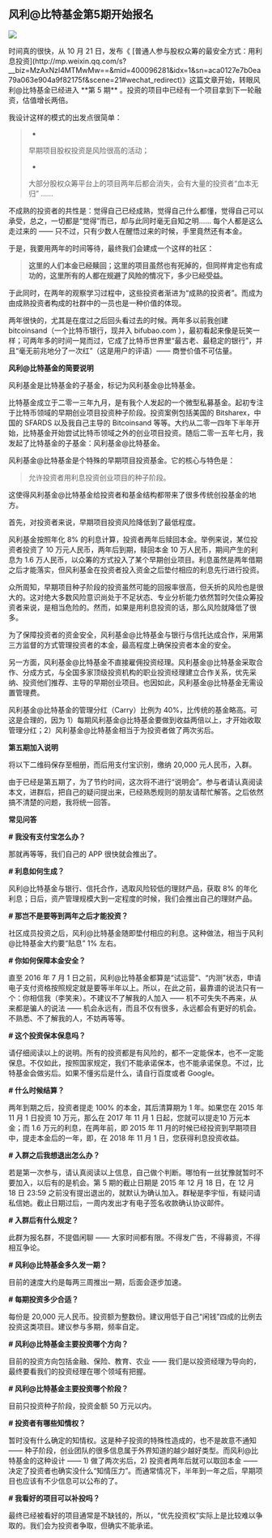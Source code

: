## 风利@比特基金第5期开始报名
 ![](http://mmbiz.qpic.cn/mmbiz/BDcu2rMySicqcfZ0CZ6uaFCYzKZ0gJohVn7hjesut6ndva0A5treicK1GiceHC0yjdtw402txs8quvW2OoeMLQh1g/640?wx_fmt=jpeg&wxfrom=5)
<head><meta http-equiv="Content-Type" content="text/html; charset=utf-8"></head>
时间真的很快，从 10 月 21 日，发布《 [普通人参与股权众筹的最安全方式：用利息投资](http://mp.weixin.qq.com/s?__biz=MzAxNzI4MTMwMw==&mid=400096281&idx=1&sn=aca0127e7b0ea79a063e904a9f82175f&scene=21#wechat_redirect)》这篇文章开始，转眼风利@比特基金已经进入 **第 5 期** 。投资的项目中已经有一个项目拿到下一轮融资，估值增长两倍。

我设计这样的模式的出发点很简单：

> - 
> 
> 早期项目股权投资是风险很高的活动；
> 
> - 
> 
> 大部分股权众筹平台上的项目两年后都会消失，会有大量的投资者“血本无归” ……

不成熟的投资者的共性是：觉得自己已经成熟，觉得自己什么都懂，觉得自己可以承受，总之，一切都是“觉得”而已，却与此同时毫无自知之明…… 每个人都是这么走过来的 —— 只不过，只有少数人在醒悟过来的时候，手里竟然还有本金。

于是，我要用两年的时间等待，最终我们会建成一个这样的社区：

> **这里的人们本金已经赎回；这里的项目虽然也有死掉的，但同样肯定也有成功的，这里所有的人都在规避了风险的情况下，多少已经受益。**

于此同时，在两年的观察学习过程中，这些投资者渐进为“成熟的投资者”。而成为由成熟投资者构成的社群中的一员也是一种价值的体现。

两年很快的，尤其是在度过之后回头看过去的时候。两年多以前我创建 bitcoinsand（一个比特币银行，现并入 bifubao.com ），最初看起来像是玩笑一样；可两年多的时间一晃而过，它成了比特币世界里“最古老、最稳定的银行”，并且“毫无前兆地分了一次红”（这是用户的评语）—— 商誉价值不可估量。

**风利@比特基金的简要说明**

风利基金是比特基金的子基金，标记为风利基金@比特基金。

比特基金成立于二零一三年九月，是有我个人发起的一个微型私募基金。起初专注于比特币领域的早期创业项目投资种子阶段。投资案例包括美国的 Bitsharex，中国的 SFARDS 以及我自己主导的 Bitcoinsand 等等。大约从二零一四年下半年开始，比特基金开始尝试比特币领域之外的创业项目投资。随后二零一五年七月，我发起了比特基金的子基金：风利基金@比特基金。

风利基金@比特基金是个特殊的早期项目投资基金。它的核心与特色是：

> 允许投资者用利息投资创业项目的种子阶段。

这使得风利基金@比特基金给投资者和基金结构都带来了很多传统创投基金的地方。

首先，对投资者来说，早期项目投资风险降低到了最低程度。

风利基金按照年化 8% 的利息计算，投资者两年后赎回本金。举例来说，某位投资者投资了 10 万元人民币，两年后到期，赎回本金 10 万人民币，期间产生的利息为 1.6 万人民币，以众筹的方式投入了某个早期创业项目。利息虽然是两年借期之后才能落实，但风利基金在投资者投入资金之后垫付相应的利息先行进行投资。

众所周知，早期项目种子阶段的投资虽然可能的回报率很高，但夭折的风险也是很大的。这对绝大多数风险意识尚处于不足状态、专业分析能力依然暂时欠佳众筹投资者来说，是相当危险的。然而，如果是用利息投资的话，那么风险就降低了很多。

为了保障投资者的资金安全，风利基金@比特基金与银行与信托达成合作，采用第三方监督的方式管理投资者的本金，最高程度上确保投资者本金的安全。

另一方面，风利基金@比特基金不直接雇佣投资经理。风利基金@比特基金采取合作、分成方式，与全国多家顶级投资机构的职业投资经理建立合作关系，优先采纳、投资他们推荐、主导的早期创业项目。也因如此，风利基金@比特基金无需设置管理费。

风利基金@比特基金的管理分红（Carry）比例为 40%，比传统的基金略高。可这是合理的，因为 1）每期风利基金@比特基金要做到收益两倍以上，才开始收取管理分红；2）风利基金@比特基金相当于为投资者做了两次劣后。

**第五期加入说明**

将以下二维码保存至相册，而后用支付宝识别，缴纳 20,000 元人民币，入群。



由于已经是第五期了，为了节约时间，这次将不进行“说明会”。参与者请认真阅读本文，进群后，把自己的疑问提出来，已经熟悉规则的朋友请帮忙解答。之后依然搞不清楚的问题，我将统一回答。

**常见问答**

**# 我没有支付宝怎么办？**

那就再等等，我们自己的 APP 很快就会推出了。

**# 利息如何生成？**

风利@比特基金与银行、信托合作，选取风险较低的理财产品，获取 8% 的年化利息；日后，资产管理规模大到一定程度的时候，我们会推出自己的理财产品。

**# 那岂不是要等到两年之后才能投资？**

社区成员投资之后，风利@比特基金随即垫付相应的利息。这种做法，相当于风利@比特基金大约要“贴息” 1% 左右。

**# 你如何保障本金安全？**

直至 2016 年 7 月 1 日之前，风利@比特基金都算是“试运营”、“内测”状态，申请电子支付资格按照规定就是要等半年以上。所以，在此之前，最靠谱的说法只有一个：你相信我（李笑来）。不建议不了解我的人加入 —— 机不可失失不再来，从来都是骗人的说法 —— 机会永远有，而且不仅有很多，永远都会有更好的机会。不熟悉、不了解我的人，不妨再等等。

**# 这个投资保本保息吗？**

请仔细阅读以上的说明。所有的投资都是有风险的，都不一定能保本，也不一定能保息。不仅如此，按照国家规定，我们不能承诺保本，也不能承诺保息。不过，比特基金会做劣后。如果不懂劣后是什么，请自行百度或者 Google。

**# 什么时候结算？**

两年到期之后，投资者提走 100% 的本金，其后清算期为 1 年。如果您在 2015 年 11 月 1 日投资 10 万元，那么在 2017 年 11 月 1 日起，您就可以提走10 万元本金；而 1.6 万元的利息，在两年前，即 2015 年 11 月的时候已经投资到早期项目中，提走本金后的一年，即，在 2018 年 11 月 1 日，您获得利息投资收益。

**# 入群之后我想退出怎么办？**

若是第一次参与，请认真阅读以上信息，自己做个判断。哪怕有一丝犹豫就暂时不要加入，以后有的是机会。第 5 期的截止日期是 2015 年 12 月 18 日，在 12 月 18 日 23:59 之前没有提出退出的，就默认为确认加入。群秘是李宇恒，有疑问请私信她。截止日期过后，一周内发出才有电子签名收款确认协议邮件。

**# 入群后有什么规定？**

此群为报名群，不提倡闲聊 —— 大家时间都有限。不得发广告，不得募资，不得相互争论。

**# 风利@比特基金多久发一期？**

目前的速度大约是每两三周推出一期，后面会逐步加速。

**# 每期投资多少合适？**

每份是 20,000 元人民币。投资额为整数份。建议用低于自己“闲钱”四成的比例去投资这类项目。建议参与多期，频率自定。

**# 风利@比特基金主要投资哪个方向？**

目前的投资方向包括金融、保险、教育、农业 —— 我们是以投资经理为导向的，最终要看我们的投资经理在哪个领域有把握。

**# 风利@比特基金主要投资哪个阶段？**

目前只投资种子阶段，投资金额 50 万元以内。

**# 投资者有哪些知情权？**

暂时没有什么确定的知情权。这是种子投资的特殊性造成的，也不是故意不通知 —— 种子阶段，创业团队的很多信息属于外界知道的越少越好类型。而风利@比特基金的这种设计 —— 1) 做了两次劣后，2) 投资者两年后就可以取回本金 —— 决定了投资者也确实没什么“知情压力”。而通常情况下，半年到一年之后，早期项目也应该有不少信息可以公布的了。

**# 我看好的项目可以补投吗？**

最终已经被看好的项目通常是不缺钱的，所以，“优先投资权”实际上是比较难以争取的。我们会为投资者争取，但确实不能承诺。

